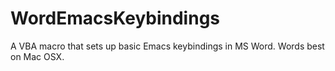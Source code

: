 WordEmacsKeybindings
====================

A VBA macro that sets up basic Emacs keybindings in MS Word.  Words best on Mac OSX.
